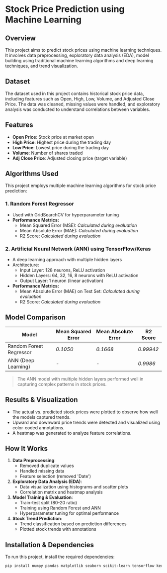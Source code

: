 # Stock Price Prediction using Machine Learning

## Overview
This project aims to predict stock prices using machine learning techniques. It involves data preprocessing, exploratory data analysis (EDA), model building using traditional machine learning algorithms and deep learning techniques, and trend visualization.

## Dataset
The dataset used in this project contains historical stock price data, including features such as Open, High, Low, Volume, and Adjusted Close Price. The data was cleaned, missing values were handled, and exploratory analysis was conducted to understand correlations between variables.

## Features
- **Open Price**: Stock price at market open
- **High Price**: Highest price during the trading day
- **Low Price**: Lowest price during the trading day
- **Volume**: Number of shares traded
- **Adj Close Price**: Adjusted closing price (target variable)

## Algorithms Used
This project employs multiple machine learning algorithms for stock price prediction:

### 1. **Random Forest Regressor**
- Used with GridSearchCV for hyperparameter tuning
- **Performance Metrics:**
  - Mean Squared Error (MSE): *Calculated during evaluation*
  - Mean Absolute Error (MAE): *Calculated during evaluation*
  - R2 Score: *Calculated during evaluation*

### 2. **Artificial Neural Network (ANN) using TensorFlow/Keras**
- A deep learning approach with multiple hidden layers
- Architecture:
  - Input Layer: 128 neurons, ReLU activation
  - Hidden Layers: 64, 32, 16, 8 neurons with ReLU activation
  - Output Layer: 1 neuron (linear activation)
- **Performance Metrics:**
  - Mean Absolute Error (MAE) on Test Set: *Calculated during evaluation*
  - R2 Score: *Calculated during evaluation*

## Model Comparison
| Model | Mean Squared Error | Mean Absolute Error | R2 Score |
|--------|-------------------|--------------------|-----------|
| Random Forest Regressor | *0.1050* | *0.1668* | *0.99942* |
| ANN (Deep Learning) | *-* | *-* | *0.9986* |

> The ANN model with multiple hidden layers performed well in capturing complex patterns in stock prices.

## Results & Visualization
- The actual vs. predicted stock prices were plotted to observe how well the models captured trends.
- Upward and downward price trends were detected and visualized using color-coded annotations.
- A heatmap was generated to analyze feature correlations.

## How It Works
1. **Data Preprocessing**:
   - Removed duplicate values
   - Handled missing data
   - Feature selection (removed 'Date')
2. **Exploratory Data Analysis (EDA)**:
   - Data visualization using histograms and scatter plots
   - Correlation matrix and heatmap analysis
3. **Model Training & Evaluation**:
   - Train-test split (80-20 ratio)
   - Training using Random Forest and ANN
   - Hyperparameter tuning for optimal performance
4. **Stock Trend Prediction**:
   - Trend classification based on prediction differences
   - Plotted stock trends with annotations

## Installation & Dependencies
To run this project, install the required dependencies:

```bash
pip install numpy pandas matplotlib seaborn scikit-learn tensorflow keras
```

